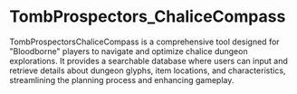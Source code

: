 # TombProspectors_ChaliceCompass
 TombProspectorsChaliceCompass is a comprehensive tool designed for "Bloodborne" players to navigate and optimize chalice dungeon explorations. It provides a searchable database where users can input and retrieve details about dungeon glyphs, item locations, and characteristics, streamlining the planning process and enhancing gameplay.
